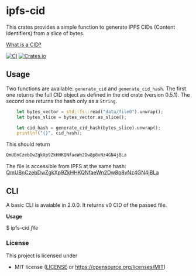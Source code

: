# ipfs-cid

This crates provides a simple function to generate IPFS CIDs (Content
Identifiers) from a slice of bytes.

[What is a CID?](https://docs.ipfs.tech/concepts/content-addressing/#what-is-a-cid)

[![CI](https://github.com/omarabid/ipfs-cid/actions/workflows/ci.yml/badge.svg)](https://github.com/omarabid/ipfs-cid/actions/workflows/ci.yml)
[![Crates.io](https://img.shields.io/crates/v/ipfs-cid.svg)](https://crates.io/crates/ipfs-cid)

## Usage

Two functions are available: `generate_cid` and `generate_cid_hash`. The first
one returns the full CID object as defined in the cid crate (version 0.5.1). The second
one returns the hash only as a `String`.

```rust
    let bytes_vector = std::fs::read("data/file0").unwrap();
    let bytes_slice = bytes_vector.as_slice();

    let cid_hash = generate_cid_hash(bytes_slice).unwrap();
    println!("{}", cid_hash);
```

This should return

```bash
QmUBnCzebDwZgkXp9ZkHHKQNfaeWn2Dw8p8vNz4GN4jBLa
```

The file is accessible from IPFS at the same hash: [QmUBnCzebDwZgkXp9ZkHHKQNfaeWn2Dw8p8vNz4GN4jBLa](https://ipfs.io/ipfs/QmUBnCzebDwZgkXp9ZkHHKQNfaeWn2Dw8p8vNz4GN4jBLa)

## CLI

A basic CLI is avaiable in 2.0.0. It returns v0 CID of the passed file.

**Usage**

$ ipfs-cid _file_

### License

This project is licensed under

- MIT license ([LICENSE](LICENSE) or https://opensource.org/licenses/MIT)
